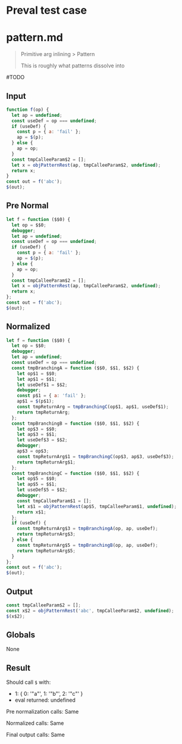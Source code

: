 # Preval test case

# pattern.md

> Primitive arg inlining > Pattern
>
> This is roughly what patterns dissolve into

#TODO

## Input

`````js filename=intro
function f(op) {
  let ap = undefined;
  const useDef = op === undefined;
  if (useDef) {
    const p = { a: 'fail' };
    ap = $(p);
  } else {
    ap = op;
  }
  const tmpCalleeParam$2 = [];
  let x = objPatternRest(ap, tmpCalleeParam$2, undefined);
  return x;
}
const out = f('abc');
$(out);
`````

## Pre Normal

`````js filename=intro
let f = function ($$0) {
  let op = $$0;
  debugger;
  let ap = undefined;
  const useDef = op === undefined;
  if (useDef) {
    const p = { a: 'fail' };
    ap = $(p);
  } else {
    ap = op;
  }
  const tmpCalleeParam$2 = [];
  let x = objPatternRest(ap, tmpCalleeParam$2, undefined);
  return x;
};
const out = f('abc');
$(out);
`````

## Normalized

`````js filename=intro
let f = function ($$0) {
  let op = $$0;
  debugger;
  let ap = undefined;
  const useDef = op === undefined;
  const tmpBranchingA = function ($$0, $$1, $$2) {
    let op$1 = $$0;
    let ap$1 = $$1;
    let useDef$1 = $$2;
    debugger;
    const p$1 = { a: 'fail' };
    ap$1 = $(p$1);
    const tmpReturnArg = tmpBranchingC(op$1, ap$1, useDef$1);
    return tmpReturnArg;
  };
  const tmpBranchingB = function ($$0, $$1, $$2) {
    let op$3 = $$0;
    let ap$3 = $$1;
    let useDef$3 = $$2;
    debugger;
    ap$3 = op$3;
    const tmpReturnArg$1 = tmpBranchingC(op$3, ap$3, useDef$3);
    return tmpReturnArg$1;
  };
  const tmpBranchingC = function ($$0, $$1, $$2) {
    let op$5 = $$0;
    let ap$5 = $$1;
    let useDef$5 = $$2;
    debugger;
    const tmpCalleeParam$1 = [];
    let x$1 = objPatternRest(ap$5, tmpCalleeParam$1, undefined);
    return x$1;
  };
  if (useDef) {
    const tmpReturnArg$3 = tmpBranchingA(op, ap, useDef);
    return tmpReturnArg$3;
  } else {
    const tmpReturnArg$5 = tmpBranchingB(op, ap, useDef);
    return tmpReturnArg$5;
  }
};
const out = f('abc');
$(out);
`````

## Output

`````js filename=intro
const tmpCalleeParam$2 = [];
const x$2 = objPatternRest('abc', tmpCalleeParam$2, undefined);
$(x$2);
`````

## Globals

None

## Result

Should call `$` with:
 - 1: { 0: '"a"', 1: '"b"', 2: '"c"' }
 - eval returned: undefined

Pre normalization calls: Same

Normalized calls: Same

Final output calls: Same
